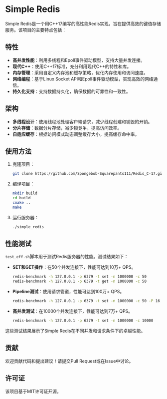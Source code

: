 # Simple Redis

Simple Redis是一个用C++17编写的高性能Redis实现，旨在提供高效的键值存储服务。该项目的主要特点包括：

## 特性

- **高并发性能**：利用多线程和Epoll事件驱动模型，支持大量并发连接。
- **现代C++**：使用C++17标准，充分利用现代C++的特性和库。
- **内存管理**：采用自定义内存池和缓存策略，优化内存使用和访问速度。
- **网络编程**：基于Linux Socket API和Epoll事件驱动模型，实现高效的网络通信。
- **持久化支持**：支持数据持久化，确保数据的可靠性和一致性。

## 架构

- **多线程设计**：使用线程池处理客户端请求，减少线程创建和销毁的开销。
- **分片存储**：数据分片存储，减少锁竞争，提高访问效率。
- **自适应缓存**：根据访问模式动态调整缓存大小，提高缓存命中率。

## 使用方法

1. 克隆项目：
   ```bash
   git clone https://github.com/Spongebob-Squarepants111/Redis_C-17.git
   ```

2. 编译项目：
   ```bash
   mkdir build
   cd build
   cmake ..
   make
   ```

3. 运行服务器：
   ```bash
   ./simple_redis
   ```

## 性能测试

`test_eff.sh`脚本用于测试Redis服务器的性能。测试结果如下：

- **SET和GET操作**：在50个并发连接下，性能可达到10万+ QPS。
  ```bash
  redis-benchmark -h 127.0.0.1 -p 6379 -t set -n 1000000 -c 50
  redis-benchmark -h 127.0.0.1 -p 6379 -t get -n 1000000 -c 50
  ```

- **Pipeline测试**：使用请求管道，性能可达到100万+ QPS。
  ```bash
  redis-benchmark -h 127.0.0.1 -p 6379 -t set -n 1000000 -c 50 -P 16
  ```

- **高并发测试**：在10000个并发连接下，性能可达到7万+ QPS。
  ```bash
  redis-benchmark -h 127.0.0.1 -p 6379 -t set -n 1000000 -c 10000
  ```

这些测试结果展示了Simple Redis在不同并发和请求条件下的卓越性能。

## 贡献

欢迎贡献代码和提出建议！请提交Pull Request或在Issue中讨论。

## 许可证

该项目基于MIT许可证开源。